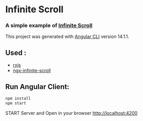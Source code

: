 # Infinite Scroll
### A simple example of [Infinite Scroll](https://github.com/orizens/ngx-infinite-scroll)
 This project was generated with [Angular CLI](https://github.com/angular/angular-cli) version 14.1.1.

## Used :
- [rxjs](https://www.npmjs.com/package/rxjs)
- [ngx-infinite-scroll](https://www.npmjs.com/package/ngx-infinite-scroll)

## Run Angular Client:
  ```bash
  npm install
  npm start
  ```

START Server and Open in your browser [http://localhost:4200](http://localhost:4200/)

